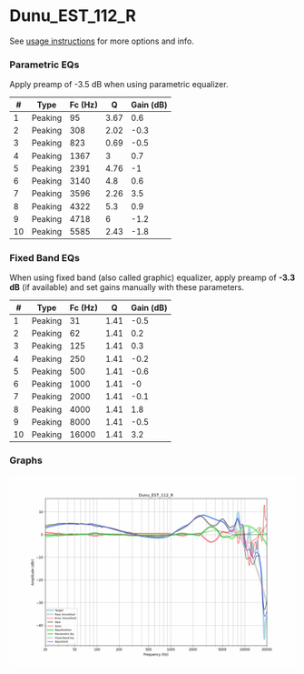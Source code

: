 # Dunu_EST_112_R
See [usage instructions](https://github.com/jaakkopasanen/AutoEq#usage) for more options and info.

### Parametric EQs
Apply preamp of -3.5 dB when using parametric equalizer.

|   # | Type    |   Fc (Hz) |    Q |   Gain (dB) |
|-----|---------|-----------|------|-------------|
|   1 | Peaking |        95 | 3.67 |         0.6 |
|   2 | Peaking |       308 | 2.02 |        -0.3 |
|   3 | Peaking |       823 | 0.69 |        -0.5 |
|   4 | Peaking |      1367 | 3    |         0.7 |
|   5 | Peaking |      2391 | 4.76 |        -1   |
|   6 | Peaking |      3140 | 4.8  |         0.6 |
|   7 | Peaking |      3596 | 2.26 |         3.5 |
|   8 | Peaking |      4322 | 5.3  |         0.9 |
|   9 | Peaking |      4718 | 6    |        -1.2 |
|  10 | Peaking |      5585 | 2.43 |        -1.8 |

### Fixed Band EQs
When using fixed band (also called graphic) equalizer, apply preamp of **-3.3 dB** (if available) and set gains manually with these parameters.

|   # | Type    |   Fc (Hz) |    Q |   Gain (dB) |
|-----|---------|-----------|------|-------------|
|   1 | Peaking |        31 | 1.41 |        -0.5 |
|   2 | Peaking |        62 | 1.41 |         0.2 |
|   3 | Peaking |       125 | 1.41 |         0.3 |
|   4 | Peaking |       250 | 1.41 |        -0.2 |
|   5 | Peaking |       500 | 1.41 |        -0.6 |
|   6 | Peaking |      1000 | 1.41 |        -0   |
|   7 | Peaking |      2000 | 1.41 |        -0.1 |
|   8 | Peaking |      4000 | 1.41 |         1.8 |
|   9 | Peaking |      8000 | 1.41 |        -0.5 |
|  10 | Peaking |     16000 | 1.41 |         3.2 |

### Graphs
![](./Dunu_EST_112_R.png)
